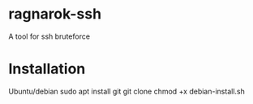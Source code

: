 # ragnarok-ssh
A tool for ssh bruteforce

# Installation
Ubuntu/debian
sudo apt install git
git clone 
chmod +x debian-install.sh
